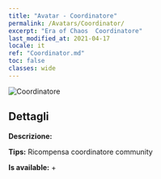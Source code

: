 ```yaml
---
title: "Avatar - Coordinatore"
permalink: /Avatars/Coordinator/
excerpt: "Era of Chaos  Coordinatore"
last_modified_at: 2021-04-17
locale: it
ref: "Coordinator.md"
toc: false
classes: wide
---
```

 ![Coordinatore](/images/a/avatarFrame_15.png)

## Dettagli

 **Descrizione:**  

 **Tips:** Ricompensa coordinatore community 

 **Is available:**  + 

